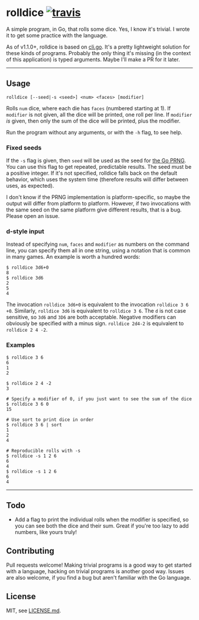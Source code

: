 # rolldice [![travis](https://travis-ci.org/tummychow/rolldice.png)](https://travis-ci.org/tummychow/rolldice)

A simple program, in Go, that rolls some dice. Yes, I know it's trivial. I wrote it to get some practice with the language.

As of v1.1.0+, rolldice is based on [cli.go](http://github.com/codegangsta/cli). It's a pretty lightweight solution for these kinds of programs. Probably the only thing it's missing (in the context of this application) is typed arguments. Maybe I'll make a PR for it later.

---

## Usage
```
rolldice [--seed|-s <seed>] <num> <faces> [modifier]
```
Rolls `num` dice, where each die has `faces` (numbered starting at 1). If `modifier` is not given, all the dice will be printed, one roll per line. If `modifier` *is* given, then only the sum of the dice will be printed, plus the modifier.

Run the program without any arguments, or with the `-h` flag, to see help.

### Fixed seeds
If the `-s` flag is given, then `seed` will be used as the seed for [the Go PRNG](http://golang.org/pkg/rand). You can use this flag to get repeated, predictable results. The seed must be a positive integer. If it's not specified, rolldice falls back on the default behavior, which uses the system time (therefore results will differ between uses, as expected).

I don't know if the PRNG implementation is platform-specific, so maybe the output will differ from platform to platform. However, if two invocations with the same seed on the same platform give different results, that is a bug. Please open an issue.

### d-style input
Instead of specifying `num`, `faces` and `modifier` as numbers on the command line, you can specify them all in one string, using a notation that is common in many games. An example is worth a hundred words:
```
$ rolldice 3d6+0
8
$ rolldice 3d6
2
5
4
```
The invocation `rolldice 3d6+0` is equivalent to the invocation `rolldice 3 6 +0`. Similarly, `rolldice 3d6` is equivalent to `rolldice 3 6`. The `d` is not case sensitive, so `3d6` and `3D6` are both acceptable. Negative modifiers can obviously be specified with a minus sign. `rolldice 2d4-2` is equivalent to `rolldice 2 4 -2`.

### Examples
```
$ rolldice 3 6
6
1
2
```
```
$ rolldice 2 4 -2
3
```
```
# Specify a modifier of 0, if you just want to see the sum of the dice
$ rolldice 3 6 0
15
```
```
# Use sort to print dice in order
$ rolldice 3 6 | sort
1
2
4
```
```
# Reproducible rolls with -s
$ rolldice -s 1 2 6
6
4
$ rolldice -s 1 2 6
6
4
```

---

## Todo
- Add a flag to print the individual rolls when the modifier is specified, so you can see both the dice and their sum. Great if you're too lazy to add numbers, like yours truly!

## Contributing
Pull requests welcome! Making trivial programs is a good way to get started with a language, hacking on trivial programs is another good way. Issues are also welcome, if you find a bug but aren't familiar with the Go language.

## License
MIT, see [LICENSE.md](LICENSE.md).
